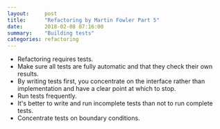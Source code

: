 ```yaml
---
layout:     post
title:      "Refactoring by Martin Fowler Part 5"
date:       2018-02-08 07:16:00
summary:    "Building tests" 
categories: refactoring
---
```


* Refactoring requires tests.
* Make sure all tests are fully automatic and that they check their own results.
* By writing tests first, you concentrate on the interface rather than implementation and have a clear point at which to stop.
* Run tests frequently.
* It's better to write and run incomplete tests than not to run complete tests.
* Concentrate tests on boundary conditions.